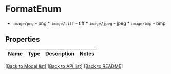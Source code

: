 # FormatEnum

* `image/png` - png * `image/tiff` - tiff * `image/jpeg` - jpeg * `image/bmp` - bmp

## Properties

Name | Type | Description | Notes
------------ | ------------- | ------------- | -------------

[[Back to Model list]](..#documentation-for-models) [[Back to API list]](..#documentation-for-api-endpoints) [[Back to README]](..)
